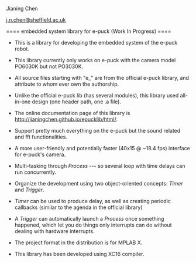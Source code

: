 
Jianing Chen

j.n.chen@sheffield.ac.uk

==== embedded system library for e-puck (Work In Progress) ====

 - This is a library for developing the embedded system of the e-puck robot. 
 
 - This library currently only works on e-puck with the camera model PO6030K but not PO3030K. 
 
 - All source files starting with "e_" are from the official e-puck library, and attribute to whom ever own the authorship. 
 
 - Unlike the official e-puck lib (has several modules), this library used all-in-one design (one header path, one .a file). 
 
 - The online documentation page of this library is http://jianingchen.github.io/epucklib/html/.
 
 - Support pretty much everything on the e-puck but the sound related and fft functionalities. 
 
 - A more user-friendly and potentially faster (40x15 @ ~18.4 fps) interface for e-puck's camera. 
 
 - Multi-tasking through _Process_ --- so several loop with time delays can run concurrently. 

 - Organize the development using two object-oriented concepts: _Timer_ and _Trigger_. 

 - _Timer_ can be used to produce delay, as well as creating periodic callbacks (similar to the agenda in the official library)

 - A _Trigger_ can automatically launch a _Process_ once something happened, which let you do things only interrupts can do without dealing with hardware interrupts. 

 - The project format in the distribution is for MPLAB X.
 
 - This library has been developed using XC16 compiler. 
 